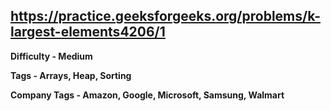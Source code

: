 ## https://practice.geeksforgeeks.org/problems/k-largest-elements4206/1

**Difficulty - Medium**

**Tags - Arrays, Heap, Sorting**

**Company Tags - Amazon, Google, Microsoft, Samsung, Walmart**
